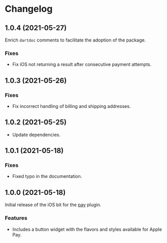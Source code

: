# Changelog

## 1.0.4 (2021-05-27)
Enrich `dartdoc` comments to facilitate the adoption of the package.

### Fixes

* Fix iOS not returning a result after consecutive payment attempts.

## 1.0.3 (2021-05-26)

### Fixes

* Fix incorrect handling of billing and shipping addresses.

## 1.0.2 (2021-05-25)

* Update dependencies.

## 1.0.1 (2021-05-18)

### Fixes

* Fixed typo in the documentation.

## 1.0.0 (2021-05-18)
Initial release of the iOS bit for the [pay](https://pub.dev/packages/pay) plugin.

### Features

* Includes a button widget with the flavors and styles available for Apple Pay.